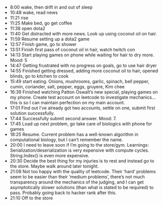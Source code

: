 - 8:00 wake, then drift in and out of sleep
- 10:48 wake, read news
- 11:21 rise
- 11:25 Make bed, go get coffee
- 11:38 open dota2
- 11:40 Get distracted with more news.  Look up using coconut oil on hair.
- 11:59 Resume setting up a dota2 game
- 12:57 Finish game, go to shower
- 13:51 Finish first pass of coconut oil in hair, watch twitch con
- 14:13 Start playing games on phone while waiting for hair to dry more.  Mood: 5
- 14:47 Getting frustrated with no progress on goals, go to use hair dryer
- 14:55 Finished getting dressed, adding more coconut oil to hair, opened blinds, go to kitchen to cook
- 15:49 start eating.  Onions, mushrooms, garlic, spinach, bell pepper, cumin, coriander, salt, pepper, eggs, gruyere, Kim chee 
- 16:39 Finished watching Patton Oswalt’s new special, playing games on my phone.  Create test account on leetcode to investigate mechanics…this is so I can maintain perfection on my main account.
- 17:01 Find out I’ve already got two accounts, settle on one, submit first solution successfully.
- 17:44 Successfully submit second answer.  Mood: 7.
- 17:45 Load up next problem, go take care of biologics with phone for games
- 18:25 Resume.  Current problem has a well-known algorithm in computational biology, but I can’t remember the name.
- 20:00 I need to leave soon if I’m going to the store/gym.  Learnings: Serialization/deserialization is very expensive with compute cycles.  String.Index() is even more expensive.
- 20:30 Decide the best thing for my injuries is to rest and instead go to the store.  Maybe walk around later tonight.
- 21:08 Not too happy with the quality of leetcode.  Their ‘hard’ problems seem to be easier than their ‘medium problems’, there’s not much transparency around the mechanics of the judging, and I can get asymptotically slower solutions (than what is stated to be required) to pass.  Probably going back to hacker rank after this.
- 21:10 Off to the store
